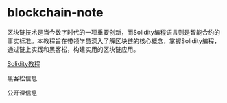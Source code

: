 # blockchain-note

区块链技术是当今数字时代的一项重要创新，而Solidity编程语言则是智能合约的事实标准。本教程旨在带领学员深入了解区块链的核心概念，掌握Solidity编程，通过链上实践和黑客松，构建实用的区块链应用。

[Solidity教程]((https://github.com/tign227/blockchain-note/blob/main/solidity-notes/README.md))

黑客松信息

公开课信息